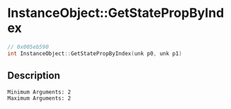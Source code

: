 # InstanceObject::GetStatePropByIndex
```c
// 0x005eb590
int InstanceObject::GetStatePropByIndex(unk p0, unk p1)
```
## Description
```
Minimum Arguments: 2
Maximum Arguments: 2
```
